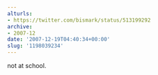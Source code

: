```yaml
---
alturls:
- https://twitter.com/bismark/status/513199292
archive:
- 2007-12
date: '2007-12-19T04:40:34+00:00'
slug: '1198039234'
---
```


not at school.

